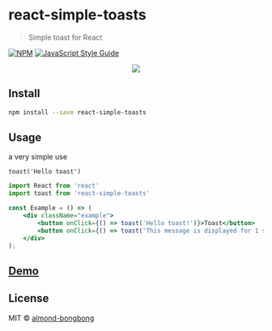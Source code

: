 # react-simple-toasts

> Simple toast for React

[![NPM](https://img.shields.io/npm/v/react-simple-toasts.svg)](https://www.npmjs.com/package/react-simple-toasts) [![JavaScript Style Guide](https://img.shields.io/badge/code_style-standard-brightgreen.svg)](https://standardjs.com)

<p align="center">
<img src="https://res.cloudinary.com/dfyuv19ig/image/upload/v1570547628/github/react-simple-toasts-demo_vg6mgs.gif" />
</p>

## Install

```bash
npm install --save react-simple-toasts
```

## Usage

a very simple use

`toast('Hello toast')`

```jsx
import React from 'react'
import toast from 'react-simple-toasts'

const Example = () => (
    <div className="example">
        <button onClick={() => toast('Hello toast!')}>Toast</button>
        <button onClick={() => toast('This message is displayed for 1 second.', 1000)}>One-second toast</button>
    </div>
);
```

## [Demo](https://almond-bongbong.github.io/react-simple-toasts/)

## License

MIT © [almond-bongbong](https://github.com/almond-bongbong)
